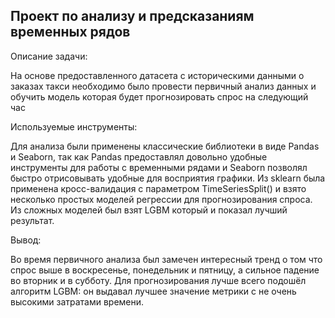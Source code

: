 ## Проект по анализу и предсказаниям временных рядов

Описание задачи:

На основе предоставленного датасета с историческими данными о заказах такси необходимо было провести первичный анализ данных и обучить модель которая будет прогнозировать спрос на следующий час

Используемые инструменты:

Для анализа были применены классические библиотеки в виде Pandas и Seaborn, так как Pandas предоставлял довольно удобные инструменты для работы с временными рядами и Seaborn позволял быстро отрисовывать удобные для восприятия графики. Из sklearn была применена кросс-валидация с параметром TimeSeriesSplit() и взято несколько простых моделей регрессии для прогнозирования спроса. Из сложных моделей был взят LGBM который и показал лучший результат.

Вывод:

Во время первичного анализа был замечен интересный тренд о том что спрос выше в воскресенье, понедельник и пятницу, а сильное падение во вторник и в субботу.
Для прогнозирования лучше всего подошёл алгоритм LGBM: он выдавал лучшее значение метрики с не очень высокими затратами времени.
